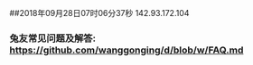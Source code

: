 ##2018年09月28日07时06分37秒 142.93.172.104
### 兔友常见问题及解答: https://github.com/wanggonging/d/blob/w/FAQ.md

